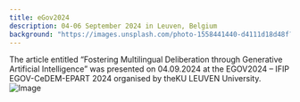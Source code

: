 ```yaml
---
title: eGov2024
description: 04-06 September 2024 in Leuven, Belgium
background: "https://images.unsplash.com/photo-1558441440-d4111d18d48f?ixid=eyJhcHBfaWQiOjEyMDd9&auto=format&fit=crop&w=1000&q=80"
---
```


The article entitled “Fostering Multilingual Deliberation through Generative Artificial Intelligence” was presented on 04.09.2024 at the EGOV2024 – IFIP EGOV-CeDEM-EPART 2024 organised by theKU LEUVEN University.
![Image](/assets/theme/images/eGΟV2024_resized.jpg)

